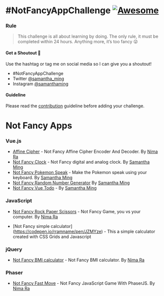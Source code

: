 # #NotFancyAppChallenge [![Awesome](https://cdn.rawgit.com/sindresorhus/awesome/d7305f38d29fed78fa85652e3a63e154dd8e8829/media/badge.svg)](https://github.com/sindresorhus/awesome)

### Rule

> This challenge is all about learning by doing. The only rule, it must be completed within 24 hours. Anything more, it’s too fancy 😜

#### Get a Shoutout 💛

Use the hashtag or tag me on social media so I can give you a shoutout!

- #NotFancyAppChallenge
- Twitter [@samantha_ming](https://twitter.com/samantha_ming)
- Instagram [@samanthaming](https://www.instagram.com/samanthaming/)

#### Guideline

Please read the [contribution](/CONTRIBUTING.md) guideline before adding your challenge.

# Not Fancy Apps

### Vue.js

- [Affine Cipher](https://github.com/Nima-Ra/AffineCipher) - Not Fancy Affine Cipher Encoder And Decoder. By [Nima Ra](https://github.com/Nima-Ra)
- [Not Fancy Clock](https://github.com/samanthaming/not-fancy-clock) - Not Fancy digital and analog clock. By [Samantha Ming](https://github.com/samanthaming)
- [Not Fancy Pokemon Speak](https://github.com/samanthaming/not-fancy-pokemon-speaks) - Make the Pokemon speak using your keyboard. By [Samantha Ming](https://github.com/samanthaming)
- [Not Fancy Random Number Generator](https://github.com/samanthaming/not-fancy-random-number-generator) By [Samantha Ming](https://github.com/samanthaming)
- [Not Fancy Vue Todo](https://github.com/samanthaming/not-fancy-vue-todo) - By [Samantha Ming](https://github.com/samanthaming)

### JavaScript

- [Not Fancy Rock Paper Scissors](https://github.com/Nima-Ra/Rock-Paper-Scissors-not-fancy) - Not Fancy Game, you vs your computer. By [Nima Ra](https://github.com/Nima-Ra)

- [Not Fancy simple calculator] (https://codepen.io/rramname/pen/JZMYze) - This a simple calculator created with CSS Grids and Javascript

### jQuery

- [Not Fancy BMI calculator](https://github.com/Nima-Ra/bmi) - Not Fancy BMI calculator. By [Nima Ra](https://github.com/nima-ra)

### Phaser

- [Not Fancy Fast Move](https://github.com/Nima-Ra/fast-move-not-fancy) - Not Fancy JavaScript Game With PhaserJS. By [Nima Ra](https://github.com/Nima-Ra)
